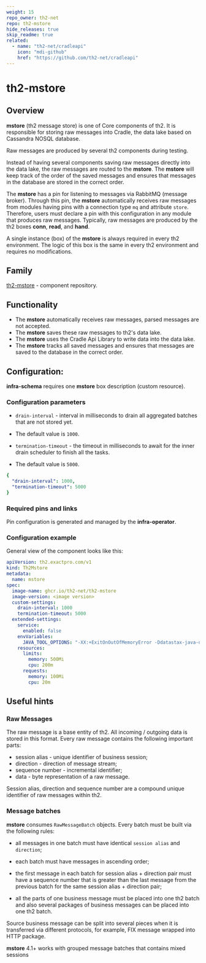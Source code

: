 ```yaml
---
weight: 15
repo_owner: th2-net
repo: th2-mstore
hide_releases: true
skip_readme: true
related:
  - name: "th2-net/cradleapi"
    icon: "mdi-github"
    href: "https://github.com/th2-net/cradleapi"
---
```


# th2-mstore

## Overview

**mstore** (th2 message store) is one of <term term="Core">Core</term> components of th2.
It is responsible for storing raw messages into <term term="Cradle">Cradle</term>, the data lake based on Cassandra NOSQL database.

<notice info>
Raw messages are produced by several th2 components during testing. 
</notice>

Instead of having several components saving raw messages directly into the data lake, the raw messages are routed to the **mstore**.
The **mstore** will keep track of the order of the saved messages and ensures that messages in the database are stored in the correct order.

The **mstore** has a pin for listening to messages via RabbitMQ (message broker).
Through this pin, the **mstore** automatically receives raw messages from modules having pins with a connection type `mq` and attribute `store`.
Therefore, users must declare a pin with this configuration in any module that produces raw messages.
Typically, raw messages are produced by the th2 boxes **conn**, **read**, and **hand**.

A single instance (box) of the **mstore** is always required in every th2 environment.
The logic of this box is the same in every th2 environment and requires no modifications.
 
## Family

 [th2-mstore](https://github.com/th2-net/th2-mstore) - component repository.

## Functionality

- The **mstore** automatically receives raw messages, parsed messages are not accepted. 
- The **mstore** saves these raw messages to th2's data lake.
- The **mstore** uses the Cradle Api Library to write data into the data lake.
- The **mstore** tracks all saved messages and ensures that messages are saved to the database in the correct order.

## Configuration:

**infra-schema** requires one **mstore** box description (custom resource).

### Configuration parameters

- `drain-interval` - interval in milliseconds to drain all aggregated batches that are not stored yet. 
- The default value is `1000`.

- `termination-timeout` - the timeout in milliseconds to await for the inner drain scheduler to finish all the tasks. 
- The default value is `5000`.

```yaml
{
  "drain-interval": 1000,
  "termination-timeout": 5000
}
```

### Required pins and links
Pin configuration is generated and managed by the **infra-operator**.


### Configuration example
General view of the component looks like this:

```yaml
apiVersion: th2.exactpro.com/v1
kind: Th2Mstore
metadata:
  name: mstore
spec:
  image-name: ghcr.io/th2-net/th2-mstore
  image-version: <image version>
  custom-settings:
    drain-interval: 1000
    termination-timeout: 5000
  extended-settings:
    service:
      enabled: false
    envVariables:
      JAVA_TOOL_OPTIONS: "-XX:+ExitOnOutOfMemoryError -Ddatastax-java-driver.advanced.connection.init-query-timeout=\"5000 milliseconds\""
    resources:
      limits:
        memory: 500Mi
        cpu: 200m
      requests:
        memory: 100Mi
        cpu: 20m
```

## Useful hints

### Raw Messages

The raw message is a base entity of th2.
All incoming / outgoing data is stored in this format.
Every raw message contains the following important parts:​

- session alias - unique identifier of business session;
- direction - <term term="direction">direction</term> of message stream;
- sequence number - incremental identifier;
- data - byte representation of a raw message.

Session alias, direction and sequence number are a compound unique identifier of raw messages within th2.

### Message batches

**mstore** consumes `RawMessageBatch` objects. 
Every batch must be built via the following rules:

- all messages in one batch must have identical `session alias` and `direction`;

- each batch must have messages in ascending order;

- the first message in each batch for session alias + direction pair must have a sequence number that is greater than the last message from the previous batch for the same session alias + direction pair;

- all the parts of one business message must be placed into one th2 batch and also several packages of business messages can be placed into one th2 batch.

<notice note>

Source business message can be split into several pieces when it is transferred via different protocols, for example, FIX message wrapped into HTTP package.

</notice>

<notice note>

**mstore** 4.1+ works with grouped message batches that contains mixed sessions

</notice>
